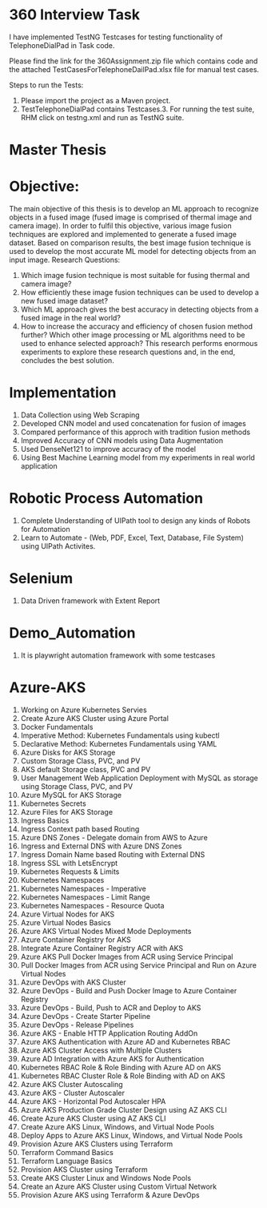 # 360 Interview Task
I have implemented TestNG Testcases for testing functionality of TelephoneDialPad in Task code. 

Please find the link for the 360Assignment.zip file which contains code and the attached TestCasesForTelephoneDailPad.xlsx file for manual test cases.

Steps to run the Tests:

1. Please import the project as a Maven project.
2. TestTelephoneDialPad contains Testcases.3. For running the test suite, RHM click on testng.xml and run as TestNG suite.

# Master Thesis 

# Objective:
The main objective of this thesis is to develop an ML approach to recognize objects in a fused image (fused image is comprised of thermal image and camera image). In order to fulfil this objective, various image fusion techniques are explored and implemented to generate a fused image dataset. Based on comparison results, the best image fusion technique is used to develop the most accurate ML model for detecting objects from an input image.
Research Questions:
1.	Which image fusion technique is most suitable for fusing thermal and camera image?
2.	How efficiently these image fusion techniques can be used to develop a new fused image dataset?
3.	Which ML approach gives the best accuracy in detecting objects from a fused image in the real world?
4.	How to increase the accuracy and efficiency of chosen fusion method further? Which other image processing or ML algorithms need to be used to enhance selected approach?
This research performs enormous experiments to explore these research questions and, in the end, concludes the best solution.

# Implementation

1. Data Collection using Web Scraping
2. Developed CNN model and used concatenation for fusion of images
3. Compared performance of this approch with tradition fusion methods
4. Improved Accuracy of CNN models using Data Augmentation
5. Used DenseNet121 to improve accuracy of the model
6. Using Best Machine Learning model from my experiments in real world application  

# Robotic Process Automation 

1. Complete Understanding of UIPath tool to design any kinds of Robots for Automation
2. Learn to Automate - (Web, PDF, Excel, Text, Database, File System) using UIPath Activites.

# Selenium

1. Data Driven framework with Extent Report

# Demo_Automation 
1. It is playwright automation framework with some testcases

# Azure-AKS
1.  Working on Azure Kubernetes Servies
2.	Create Azure AKS Cluster using Azure Portal
3.	Docker Fundamentals
4.	Imperative Method: Kubernetes Fundamentals using kubectl
5.	Declarative Method: Kubernetes Fundamentals using YAML
6.	Azure Disks for AKS Storage
7.	Custom Storage Class, PVC, and PV
8.	AKS default Storage class, PVC and PV
9.	User Management Web Application Deployment with MySQL as storage using Storage Class, PVC, and PV
10.	Azure MySQL for AKS Storage
11.	Kubernetes Secrets
12.	Azure Files for AKS Storage
13.	Ingress Basics
14.	Ingress Context path based Routing
15.	Azure DNS Zones - Delegate domain from AWS to Azure
16.	Ingress and External DNS with Azure DNS Zones
17.	Ingress Domain Name based Routing with External DNS
18.	Ingress SSL with LetsEncrypt
19.	Kubernetes Requests & Limits
20.	Kubernetes Namespaces
21.	Kubernetes Namespaces - Imperative
22.	Kubernetes Namespaces - Limit Range
23.	Kubernetes Namespaces - Resource Quota
24.	Azure Virtual Nodes for AKS
25.	Azure Virtual Nodes Basics
26.	Azure AKS Virtual Nodes Mixed Mode Deployments
27.	Azure Container Registry for AKS
28.	Integrate Azure Container Registry ACR with AKS
29.	Azure AKS Pull Docker Images from ACR using Service Principal
30.	Pull Docker Images from ACR using Service Principal and Run on Azure Virtual Nodes
31.	Azure DevOps with AKS Cluster
32.	Azure DevOps - Build and Push Docker Image to Azure Container Registry
33.	Azure DevOps - Build, Push to ACR and Deploy to AKS
34.	Azure DevOps - Create Starter Pipeline
35.	Azure DevOps - Release Pipelines
36.	Azure AKS - Enable HTTP Application Routing AddOn
37.	Azure AKS Authentication with Azure AD and Kubernetes RBAC
38.	Azure AKS Cluster Access with Multiple Clusters
39.	Azure AD Integration with Azure AKS for Authentication
40.	Kubernetes RBAC Role & Role Binding with Azure AD on AKS
41.	Kubernetes RBAC Cluster Role & Role Binding with AD on AKS
42.	Azure AKS Cluster Autoscaling
43.	Azure AKS - Cluster Autoscaler
44.	Azure AKS - Horizontal Pod Autoscaler HPA
45.	Azure AKS Production Grade Cluster Design using AZ AKS CLI
46.	Create Azure AKS Cluster using AZ AKS CLI
47.	Create Azure AKS Linux, Windows, and Virtual Node Pools
48.	Deploy Apps to Azure AKS Linux, Windows, and Virtual Node Pools
49.	Provision Azure AKS Clusters using Terraform
50.	Terraform Command Basics
51.	Terraform Language Basics
52.	Provision AKS Cluster using Terraform
53.	Create AKS Cluster Linux and Windows Node Pools
54.	Create an Azure AKS Cluster using Custom Virtual Network
55.	Provision Azure AKS using Terraform & Azure DevOps



